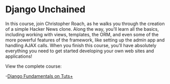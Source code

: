 # Django Unchained

In this course, join Christopher Roach, as he walks you through the creation of a simple Hacker News clone. Along the way, you’ll learn all the basics, including working with views, templates, the ORM, and even some of the more powerful features of the framework, like setting up the admin app and handling AJAX calls.
When you finish this course, you’ll have absolutely everything you need to get started developing your own web sites and applications!

View the complete course: 

-[Django Fundamentals on Tuts+](http://courses.tutsplus.com/courses/django-unchained)
